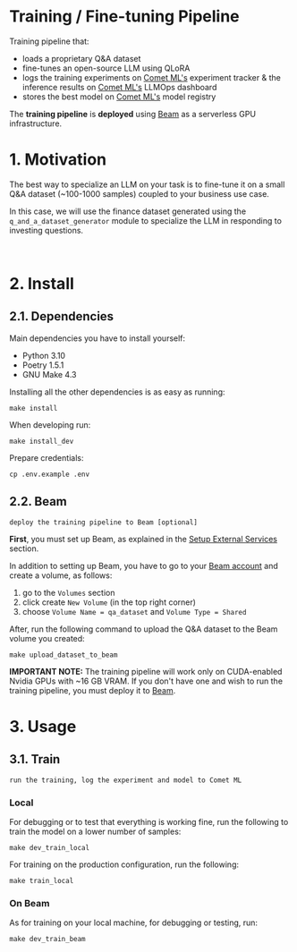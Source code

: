 # Training / Fine-tuning Pipeline 

Training pipeline that:
- loads a proprietary Q&A dataset 
- fine-tunes an open-source LLM using QLoRA
- logs the training experiments on [Comet ML's](https://www.comet.com?utm_source=thepauls&utm_medium=partner&utm_content=github) experiment tracker & the inference results on [Comet ML's](https://www.comet.com?utm_source=thepauls&utm_medium=partner&utm_content=github) LLMOps dashboard
- stores the best model on [Comet ML's](https://www.comet.com/site/products/llmops/?utm_source=thepauls&utm_medium=partner&utm_content=github) model registry

The **training pipeline** is **deployed** using [Beam](https://docs.beam.cloud/getting-started/quickstart?utm_source=thepauls&utm_medium=partner&utm_content=github) as a serverless GPU infrastructure.


# 1. Motivation

The best way to specialize an LLM on your task is to fine-tune it on a small Q&A dataset (~100-1000 samples) coupled to your business use case.

In this case, we will use the finance dataset generated using the `q_and_a_dataset_generator` module to specialize the LLM in responding to investing questions.

<br/>



# 2. Install

## 2.1. Dependencies

Main dependencies you have to install yourself:
* Python 3.10
* Poetry 1.5.1
* GNU Make 4.3

Installing all the other dependencies is as easy as running:
```shell
make install
```

When developing run:
```shell
make install_dev
```

Prepare credentials:
```shell
cp .env.example .env
```


## 2.2. Beam
`deploy the training pipeline to Beam [optional]` 

**First**, you must set up Beam, as explained in the [Setup External Services](https://github.com/iusztinpaul/hands-on-llms/tree/main#2-setup-external-services) section.

In addition to setting up Beam, you have to go to your [Beam account](https://www.beam.cloud?utm_source=thepauls&utm_medium=partner&utm_content=github) and create a volume, as follows:
1. go to the `Volumes` section
2. click create `New Volume` (in the top right corner)
3. choose `Volume Name = qa_dataset` and `Volume Type = Shared`

After, run the following command to upload the Q&A dataset to the Beam volume you created:
```shell
make upload_dataset_to_beam
```

**IMPORTANT NOTE:** The training pipeline will work only on CUDA-enabled Nvidia GPUs with ~16 GB VRAM. If you don't have one and wish to run the training pipeline, you must deploy it to [Beam](https://www.beam.cloud?utm_source=thepauls&utm_medium=partner&utm_content=github). 

# 3. Usage

## 3.1. Train  
`run the training, log the experiment and model to Comet ML`

### Local

For debugging or to test that everything is working fine, run the following to train the model on a lower number of samples:
```
make dev_train_local
```

For training on the production configuration, run the following:
```shell
make train_local
```

### On Beam

As for training on your local machine, for debugging or testing, run:
```shell
make dev_train_beam
```
